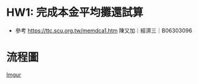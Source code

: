 # HW1: 完成本金平均攤還試算
- 參考 https://ttc.scu.org.tw/memdca1.htm
陳又加｜經濟三｜B06303096

# 流程圖
[Imgur](https://i.imgur.com/NoVNW6P.png)
